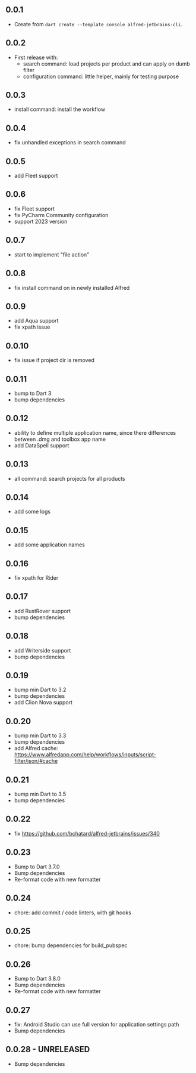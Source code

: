 ## 0.0.1

- Create from `dart create --template console alfred-jetbrains-cli`.

## 0.0.2

- First release with:
  - search command: load projects per product and can apply on dumb filter
  - configuration command: little helper, mainly for testing purpose

## 0.0.3

- install command: install the workflow

## 0.0.4

- fix unhandled exceptions in search command

## 0.0.5

- add Fleet support

## 0.0.6

- fix Fleet support
- fix PyCharm Community configuration
- support 2023 version

## 0.0.7

- start to implement "file action"

## 0.0.8

- fix install command on in newly installed Alfred

## 0.0.9

- add Aqua support
- fix xpath issue

## 0.0.10

- fix issue if project dir is removed

## 0.0.11

- bump to Dart 3
- bump dependencies

## 0.0.12

- ability to define multiple application name, since there differences between .dmg and toolbox app name
- add DataSpell support

## 0.0.13

- all command: search projects for all products

## 0.0.14

- add some logs

## 0.0.15

- add some application names

## 0.0.16

- fix xpath for Rider

## 0.0.17

- add RustRover support
- bump dependencies

## 0.0.18

- add Writerside support
- bump dependencies

## 0.0.19

- bump min Dart to 3.2
- bump dependencies
- add Clion Nova support

## 0.0.20

- bump min Dart to 3.3
- bump dependencies
- add Alfred cache: https://www.alfredapp.com/help/workflows/inputs/script-filter/json/#cache

## 0.0.21

- bump min Dart to 3.5
- bump dependencies

## 0.0.22

- fix https://github.com/bchatard/alfred-jetbrains/issues/340

## 0.0.23

- Bump to Dart 3.7.0
- Bump dependencies
- Re-format code with new formatter

## 0.0.24

- chore: add commit / code linters, with git hooks

## 0.0.25

- chore: bump dependencies for build_pubspec

## 0.0.26

- Bump to Dart 3.8.0
- Bump dependencies
- Re-format code with new formatter

## 0.0.27

- fix: Android Studio can use full version for application settings path
- Bump dependencies

## 0.0.28 - UNRELEASED

- Bump dependencies
